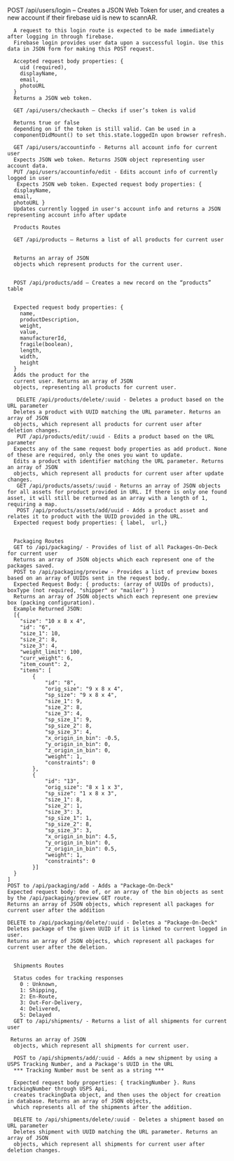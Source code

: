 POST /api/users/login – Creates a JSON Web Token for user, and creates a new account if their firebase uid is new to scannAR.
      
      A request to this login route is expected to be made immediately after logging in through firebase.
      Firebase login provides user data upon a successful login. Use this data in JSON form for making this POST request.
      
      Accepted request body properties: { 
        uid (required), 
        displayName, 
        email, 
        photoURL
      }
      Returns a JSON web token.
      
      GET /api/users/checkauth – Checks if user’s token is valid
      
      Returns true or false
      depending on if the token is still valid. Can be used in a
      componentDidMount() to set this.state.loggedIn upon browser refresh.
      
      GET /api/users/accountinfo - Returns all account info for current user
      Expects JSON web token. Returns JSON object representing user account data.
      PUT /api/users/accountinfo/edit - Edits account info of currently logged in user
       Expects JSON web token. Expected request body properties: { 
      displayName,
      email,
      photoURL } 
      Updates currently logged in user's account info and returns a JSON representing account info after update
      
      Products Routes
      
      GET /api/products – Returns a list of all products for current user
      
      
      Returns an array of JSON
      objects which represent products for the current user.
      
      
      POST /api/products/add – Creates a new record on the “products” table
      
      
      Expected request body properties: { 
        name, 
        productDescription, 
        weight, 
        value, 
        manufacturerId, 
        fragile(boolean), 
        length, 
        width, 
        height 
      } 
      Adds the product for the
      current user. Returns an array of JSON
      objects, representing all products for current user.
      
       DELETE /api/products/delete/:uuid - Deletes a product based on the URL parameter
      Deletes a product with UUID matching the URL parameter. Returns an array of JSON
      objects, which represent all products for current user after deletion changes.
       PUT /api/products/edit/:uuid - Edits a product based on the URL parameter
      Expects any of the same request body properties as add product. None of these are required, only the ones you want to update.  
      Edits a product with identifier matching the URL parameter. Returns an array of JSON
      objects, which represent all products for current user after update changes.
       GET /api/products/assets/:uuid - Returns an array of JSON objects for all assets for product provided in URL. If there is only one found asset, it will still be returned as an array with a length of 1, requiring a map.
       POST /api/products/assets/add/uuid - Adds a product asset and relates it to product with the UUID provided in the URL. 
      Expected request body properties: { label,  url,}
      
      
      Packaging Routes      
      GET to /api/packaging/ - Provides of list of all Packages-On-Deck for current user
      Returns an array of JSON objects which each represent one of the packages saved.
      POST to /api/packaging/preview - Provides a list of preview boxes based on an array of UUIDs sent in the request body.
      Expected Request Body: { products: (array of UUIDs of products), boxType (not required, "shipper" or "mailer") }
      Returns an array of JSON objects which each represent one preview box (packing configuration).
      Example Returned JSON:
      [{
        "size": "10 x 8 x 4",
        "id": "6",
        "size_1": 10,
        "size_2": 8,
        "size_3": 4,
        "weight_limit": 100,
        "curr_weight": 6,
        "item_count": 2,
        "items": [
            {
                "id": "8",
                "orig_size": "9 x 8 x 4",
                "sp_size": "9 x 8 x 4",
                "size_1": 9,
                "size_2": 8,
                "size_3": 4,
                "sp_size_1": 9,
                "sp_size_2": 8,
                "sp_size_3": 4,
                "x_origin_in_bin": -0.5,
                "y_origin_in_bin": 0,
                "z_origin_in_bin": 0,
                "weight": 1,
                "constraints": 0
            },
            {
                "id": "13",
                "orig_size": "8 x 1 x 3",
                "sp_size": "1 x 8 x 3",
                "size_1": 8,
                "size_2": 1,
                "size_3": 3,
                "sp_size_1": 1,
                "sp_size_2": 8,
                "sp_size_3": 3,
                "x_origin_in_bin": 4.5,
                "y_origin_in_bin": 0,
                "z_origin_in_bin": 0.5,
                "weight": 1,
                "constraints": 0
            }] 
      }
    ]
    POST to /api/packaging/add - Adds a "Package-On-Deck"
    Expected request body: One of, or an array of the bin objects as sent by the /api/packaging/preview GET route.
    Returns an array of JSON objects, which represent all packages for current user after the addition
    
    DELETE to /api/packaging/delete/:uuid - Deletes a "Package-On-Deck"
    Deletes package of the given UUID if it is linked to current logged in user.
    Returns an array of JSON objects, which represent all packages for current user after the deletion.
      
      
      Shipments Routes
      
      Status codes for tracking responses
        0 : Unknown,
        1: Shipping,
        2: En-Route,
        3: Out-For-Delivery,
        4: Delivered,
        5: Delayed
      GET to /api/shipments/ - Returns a list of all shipments for current user
      
     Returns an array of JSON
      objects, which represent all shipments for current user.
      
      POST to /api/shipments/add/:uuid - Adds a new shipment by using a USPS Tracking Number, and a Package's UUID in the URL
      *** Tracking Number must be sent as a string ***
      
      Expected request body properties: { trackingNumber }. Runs trackingNumber through USPS Api, 
      creates trackingData object, and then uses the object for creation in database. Returns an array of JSON objects,
      which represents all of the shipments after the addition.
      
      DELETE to /api/shipments/delete/:uuid - Deletes a shipment based on URL parameter
      Deletes shipment with UUID matching the URL parameter. Returns an array of JSON
      objects, which represent all shipments for current user after deletion changes. 
    